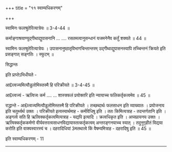 +++
title = "११ स्वाम्यधिकरणम्"

+++

स्वामिनः फलश्रुतेरित्यात्रेयः ॥ 3-4-44 ॥

कर्माङ्गाश्रयाण्युद्गीथाद्युपासनानि ... .... रसतमत्वानुसन्धानं यजमनेनैव कर्तुं शक्यते ॥ 44 ॥

स्वामिनः फलश्रुतेरित्यात्रेयः । उपासनानुष्ठातृविभागचिन्तान्तरम् उद्गीथाद्युपासनस्यापि तच्चिन्तनं क्रियते इति प्रसङ्गात् सङ्गतिः । स्फुटम् ॥

सिद्धान्तः

इति प्राप्तेऽभिधीयते -

आÐत्वज्यमित्यौडुलोमिस्तस्मै हि परिक्रीयते ॥ 3-4-45 ॥

आÐत्वज्यं - ऋत्विजः कर्म .... ... शास्त्रफलं प्रयोक्तरि इति न्यायाच्च फलिकर्तृकत्वमेव ॥ 45 ॥

राद्धान्ते - आÐत्वज्यमित्यौडुलोमिस्तस्मै हि परिक्रीयते । तच्छब्दार्थः फलसाधन इति व्याख्यातः । प्रयोजनाय इति चतुर्थ्यर्थ उक्तः । परिक्रीयते इत्यस्यार्थमाह - कर्मविधिषु इति । ततः किमित्यत्राह - तदन्तर्गतानि इति । अङ्गत्वे सति हि ऋत्विक्कर्तृकत्वमित्यत्राह - यद्यपि इत्यादि । क्रत्वधिकृत इति । अग्र्यप्रायनय उक्तः । ऋत्विक्कर्तृककर्मणो वीर्यवत्तरत्वसाधनविद्यायास्तत्कर्तृकत्वम् अन्तरङ्गनयाच्च स्यात् । तदुनुगृहीतं विद्यया करोति इति वाक्यस्वारस्यं च । दहरादिधियां 3मतथात्वे किं वैषम्यमित्राह - दहरादिषु इति ॥ 45 ॥

इति स्वाम्यधिकरणम् - 11

------
